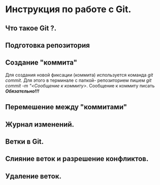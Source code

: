 # Инструкция по работе с Git.

## Что такое Git ?.

## Подготовка репозитория

## Создание "коммита"

Для создания новой фиксации (коммита) используется команда *git commit*. Для этого в терминале с папкой- репозиторием пишем *git commit -m "<Сообщение к коммиту>*. Сообщение к коммиту писать ***Обязательно!!!***  

## Перемешение между "коммитами"

## Журнал изменений.

## Ветки в Git.

## Слияние веток и разрешение конфликтов.

## Удаление веток.